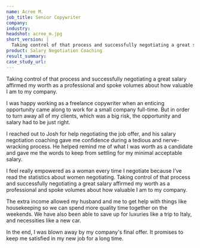 ```yaml
---
name: Acree M.
job_title: Senior Copywriter
company: 
industry: 
headshot: acree_m.jpg
short_version: |
  Taking control of that process and successfully negotiating a great salary affirmed my worth as a professional and spoke volumes about how valuable I am to my company.
product: Salary Negotiation Coaching
result_summary: 
case_study_url: 
---
```


Taking control of that process and successfully negotiating a great salary affirmed my worth as a professional and spoke volumes about how valuable I am to my company.

I was happy working as a freelance copywriter when an enticing opportunity came along to work for a small company full-time. But in order to turn away all of my clients, which was a big risk, the opportunity and salary had to be just right.

I reached out to Josh for help negotiating the job offer, and his salary negotiation coaching gave me confidence during a tedious and nerve-wracking process. He helped remind me of what I was worth as a candidate and gave me the words to keep from settling for my minimal acceptable salary.

I feel really empowered as a woman every time I negotiate because I’ve read the statistics about women negotiating. Taking control of that process and successfully negotiating a great salary affirmed my worth as a professional and spoke volumes about how valuable I am to my company.

The extra income allowed my husband and me to get help with things like housekeeping so we can spend more quality time together on the weekends. We have also been able to save up for luxuries like a trip to Italy, and necessities like a new car.

In the end, I was blown away by my company's final offer. It promises to keep me satisfied in my new job for a long time.